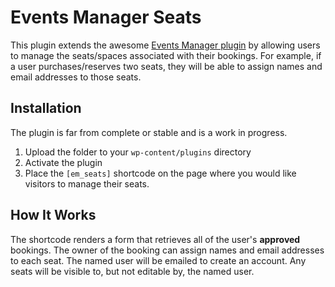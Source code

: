 # Events Manager Seats

This plugin extends the awesome [Events Manager plugin](https://wordpress.org/plugins/events-manager/) by allowing users to manage the seats/spaces associated with their bookings.  For example, if a user purchases/reserves two seats, they will be able to assign names and email addresses to those seats.

## Installation

The plugin is far from complete or stable and is a work in progress.

1. Upload the folder to your `wp-content/plugins` directory
2. Activate the plugin
3. Place the `[em_seats]` shortcode on the page where you would like visitors to manage their seats.

## How It Works
The shortcode renders a form that retrieves all of the user's **approved** bookings.  The owner of the booking can assign names and email addresses to each seat.  The named user will be emailed to create an account.  Any seats will be visible to, but not editable by, the named user.